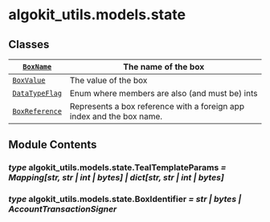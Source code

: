 # algokit_utils.models.state

## Classes

| [`BoxName`](BoxName.md#algokit_utils.models.state.BoxName)                | The name of the box                                                   |
|---------------------------------------------------------------------------|-----------------------------------------------------------------------|
| [`BoxValue`](BoxValue.md#algokit_utils.models.state.BoxValue)             | The value of the box                                                  |
| [`DataTypeFlag`](DataTypeFlag.md#algokit_utils.models.state.DataTypeFlag) | Enum where members are also (and must be) ints                        |
| [`BoxReference`](BoxReference.md#algokit_utils.models.state.BoxReference) | Represents a box reference with a foreign app index and the box name. |

## Module Contents

### *type* algokit_utils.models.state.TealTemplateParams *= Mapping[str, str | int | bytes] | dict[str, str | int | bytes]*

### *type* algokit_utils.models.state.BoxIdentifier *= str | bytes | AccountTransactionSigner*
